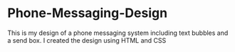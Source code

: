 # Phone-Messaging-Design
This is my design of a phone messaging system including text bubbles and a send box.
I created the design using HTML and CSS


